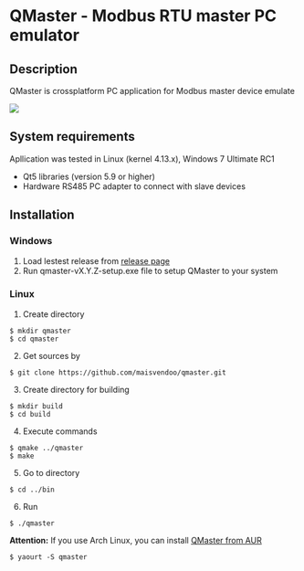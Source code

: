 # QMaster - Modbus RTU master PC emulator

## Description

QMaster is crossplatform PC application for Modbus master device emulate

![](https://habrastorage.org/webt/cu/pi/me/cupimefoxztpq0dgortu4fuo-ka.png)

##  System requirements

Apllication was tested in Linux (kernel 4.13.x), Windows 7 Ultimate RC1 

* Qt5 libraries (version 5.9 or higher)
* Hardware RS485 PC adapter to connect with slave devices

## Installation

### Windows

1. Load lestest release from [release page](https://github.com/maisvendoo/qmaster/releases)
2. Run qmaster-vX.Y.Z-setup.exe file to setup QMaster to your system

### Linux

1. Create directory

```
$ mkdir qmaster
$ cd qmaster
```

2. Get sources by

```
$ git clone https://github.com/maisvendoo/qmaster.git
```

3. Create directory for building

```
$ mkdir build
$ cd build
```

4. Execute commands

```
$ qmake ../qmaster
$ make
```

5. Go to directory

```
$ cd ../bin
```

6. Run

```
$ ./qmaster
```

**Attention:** If you use Arch Linux, you can install [QMaster from AUR](https://aur.archlinux.org/packages/qmaster/)


```
$ yaourt -S qmaster
```


